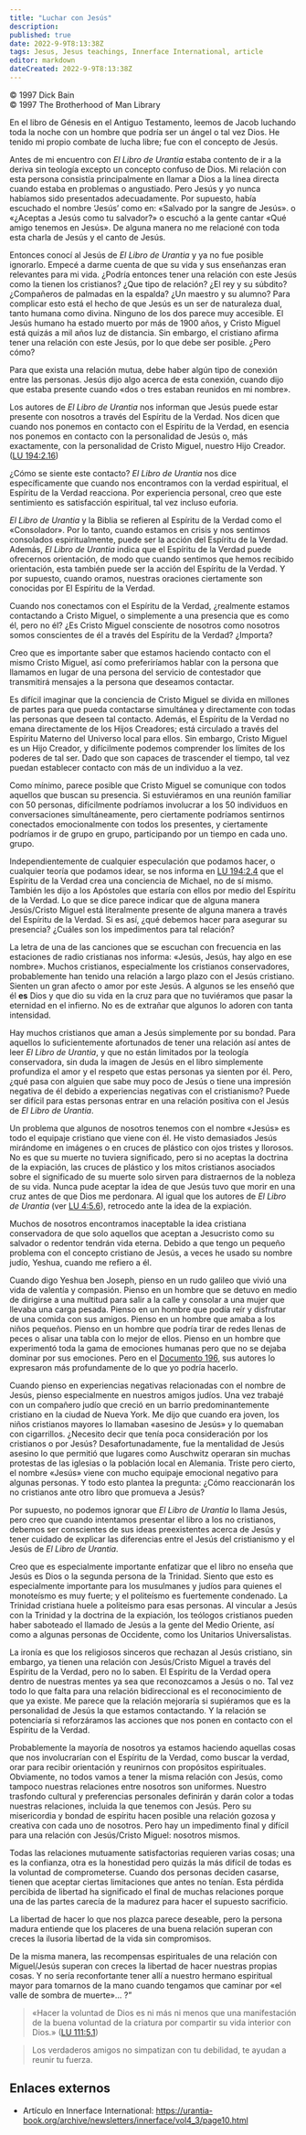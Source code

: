 ```yaml
---
title: "Luchar con Jesús"
description: 
published: true
date: 2022-9-9T8:13:38Z
tags: Jesus, Jesus teachings, Innerface International, article
editor: markdown
dateCreated: 2022-9-9T8:13:38Z
---
```


<p class="v-card v-sheet theme--light grey lighten-3 px-2">© 1997 Dick Bain<br>© 1997 The Brotherhood of Man Library</p>

En el libro de Génesis en el Antiguo Testamento, leemos de Jacob luchando toda la noche con un hombre que podría ser un ángel o tal vez Dios. He tenido mi propio combate de lucha libre; fue con el concepto de Jesús.

Antes de mi encuentro con _El Libro de Urantia_ estaba contento de ir a la deriva sin teología excepto un concepto confuso de Dios. Mi relación con esta persona consistía principalmente en llamar a Dios a la línea directa cuando estaba en problemas o angustiado. Pero Jesús y yo nunca habíamos sido presentados adecuadamente. Por supuesto, había escuchado el nombre ‘Jesús’ como en: «Salvado por la sangre de Jesús». o «¿Aceptas a Jesús como tu salvador?» o escuchó a la gente cantar «Qué amigo tenemos en Jesús». De alguna manera no me relacioné con toda esta charla de Jesús y el canto de Jesús.

Entonces conocí al Jesús de _El Libro de Urantia_ y ya no fue posible ignorarlo. Empecé a darme cuenta de que su vida y sus enseñanzas eran relevantes para mi vida. ¿Podría entonces tener una relación con este Jesús como la tienen los cristianos? ¿Que tipo de relación? ¿El rey y su súbdito? ¿Compañeros de palmadas en la espalda? ¿Un maestro y su alumno? Para complicar esto está el hecho de que Jesús es un ser de naturaleza dual, tanto humana como divina. Ninguno de los dos parece muy accesible. El Jesús humano ha estado muerto por más de 1900 años, y Cristo Miguel está quizás a mil años luz de distancia. Sin embargo, el cristiano afirma tener una relación con este Jesús, por lo que debe ser posible. ¿Pero cómo?

Para que exista una relación mutua, debe haber algún tipo de conexión entre las personas. Jesús dijo algo acerca de esta conexión, cuando dijo que estaba presente cuando «dos o tres estaban reunidos en mi nombre».

Los autores de _El Libro de Urantia_ nos informan que Jesús puede estar presente con nosotros a través del Espíritu de la Verdad. Nos dicen que cuando nos ponemos en contacto con el Espíritu de la Verdad, en esencia nos ponemos en contacto con la personalidad de Jesús o, más exactamente, con la personalidad de Cristo Miguel, nuestro Hijo Creador. ([LU 194:2.16](/es/The_Urantia_Book/194#p2_16))

¿Cómo se siente este contacto? _El Libro de Urantia_ nos dice específicamente que cuando nos encontramos con la verdad espiritual, el Espíritu de la Verdad reacciona. Por experiencia personal, creo que este sentimiento es satisfacción espiritual, tal vez incluso euforia.

_El Libro de Urantia_ y la Biblia se refieren al Espíritu de la Verdad como el «Consolador». Por lo tanto, cuando estamos en crisis y nos sentimos consolados espiritualmente, puede ser la acción del Espíritu de la Verdad. Además, _El Libro de Urantia_ indica que el Espíritu de la Verdad puede ofrecernos orientación, de modo que cuando sentimos que hemos recibido orientación, esta también puede ser la acción del Espíritu de la Verdad. Y por supuesto, cuando oramos, nuestras oraciones ciertamente son conocidas por El Espíritu de la Verdad.

Cuando nos conectamos con el Espíritu de la Verdad, ¿realmente estamos contactando a Cristo Miguel, o simplemente a una presencia que es como él, pero no él? ¿Es Cristo Miguel consciente de nosotros como nosotros somos conscientes de él a través del Espíritu de la Verdad? ¿Importa?

Creo que es importante saber que estamos haciendo contacto con el mismo Cristo Miguel, así como preferiríamos hablar con la persona que llamamos en lugar de una persona del servicio de contestador que transmitirá mensajes a la persona que deseamos contactar.

Es difícil imaginar que la conciencia de Cristo Miguel se divida en millones de partes para que pueda contactarse simultánea y directamente con todas las personas que deseen tal contacto. Además, el Espíritu de la Verdad no emana directamente de los Hijos Creadores; está circulado a través del Espíritu Materno del Universo local para ellos. Sin embargo, Cristo Miguel es un Hijo Creador, y difícilmente podemos comprender los límites de los poderes de tal ser. Dado que son capaces de trascender el tiempo, tal vez puedan establecer contacto con más de un individuo a la vez.

Como mínimo, parece posible que Cristo Miguel se comunique con todos aquellos que buscan su presencia. Si estuviéramos en una reunión familiar con 50 personas, difícilmente podríamos involucrar a los 50 individuos en conversaciones simultáneamente, pero ciertamente podríamos sentirnos conectados emocionalmente con todos los presentes, y ciertamente podríamos ir de grupo en grupo, participando por un tiempo en cada uno. grupo.

Independientemente de cualquier especulación que podamos hacer, o cualquier teoría que podamos idear, se nos informa en [LU 194:2.4](/es/The_Urantia_Book/194#p2_4) que el Espíritu de la Verdad crea una conciencia de Michael, no de sí mismo. También les dijo a los Apóstoles que estaría con ellos por medio del Espíritu de la Verdad. Lo que se dice parece indicar que de alguna manera Jesús/Cristo Miguel está literalmente presente de alguna manera a través del Espíritu de la Verdad. Si es así, ¿qué debemos hacer para asegurar su presencia? ¿Cuáles son los impedimentos para tal relación?

La letra de una de las canciones que se escuchan con frecuencia en las estaciones de radio cristianas nos informa: «Jesús, Jesús, hay algo en ese nombre». Muchos cristianos, especialmente los cristianos conservadores, probablemente han tenido una relación a largo plazo con el Jesús cristiano. Sienten un gran afecto o amor por este Jesús. A algunos se les enseñó que él **es** Dios y que dio su vida en la cruz para que no tuviéramos que pasar la eternidad en el infierno. No es de extrañar que algunos lo adoren con tanta intensidad.

Hay muchos cristianos que aman a Jesús simplemente por su bondad. Para aquellos lo suficientemente afortunados de tener una relación así antes de leer _El Libro de Urantia_, y que no están limitados por la teología conservadora, sin duda la imagen de Jesús en el libro simplemente profundiza el amor y el respeto que estas personas ya sienten por él. Pero, ¿qué pasa con alguien que sabe muy poco de Jesús o tiene una impresión negativa de él debido a experiencias negativas con el cristianismo? Puede ser difícil para estas personas entrar en una relación positiva con el Jesús de _El Libro de Urantia_.

Un problema que algunos de nosotros tenemos con el nombre «Jesús» es todo el equipaje cristiano que viene con él. He visto demasiados Jesús mirándome en imágenes o en cruces de plástico con ojos tristes y llorosos. No es que su muerte no tuviera significado, pero si no aceptas la doctrina de la expiación, las cruces de plástico y los mitos cristianos asociados sobre el significado de su muerte solo sirven para distraernos de la nobleza de su vida. Nunca pude aceptar la idea de que Jesús tuvo que morir en una cruz antes de que Dios me perdonara. Al igual que los autores de _El Libro de Urantia_ (ver [LU 4:5.6](/es/The_Urantia_Book/4#p5_6)), retrocedo ante la idea de la expiación.

Muchos de nosotros encontramos inaceptable la idea cristiana conservadora de que solo aquellos que aceptan a Jesucristo como su salvador o redentor tendrán vida eterna. Debido a que tengo un pequeño problema con el concepto cristiano de Jesús, a veces he usado su nombre judío, Yeshua, cuando me refiero a él.

Cuando digo Yeshua ben Joseph, pienso en un rudo galileo que vivió una vida de valentía y compasión. Pienso en un hombre que se detuvo en medio de dirigirse a una multitud para salir a la calle y consolar a una mujer que llevaba una carga pesada. Pienso en un hombre que podía reír y disfrutar de una comida con sus amigos. Pienso en un hombre que amaba a los niños pequeños. Pienso en un hombre que podría tirar de redes llenas de peces o alisar una tabla con lo mejor de ellos. Pienso en un hombre que experimentó toda la gama de emociones humanas pero que no se dejaba dominar por sus emociones. Pero en el [Documento 196](/es/The_Urantia_Book/196), sus autores lo expresaron más profundamente de lo que yo podría hacerlo.

Cuando pienso en experiencias negativas relacionadas con el nombre de Jesús, pienso especialmente en nuestros amigos judíos. Una vez trabajé con un compañero judío que creció en un barrio predominantemente cristiano en la ciudad de Nueva York. Me dijo que cuando era joven, los niños cristianos mayores lo llamaban «asesino de Jesús» y lo quemaban con cigarrillos. ¿Necesito decir que tenía poca consideración por los cristianos o por Jesús? Desafortunadamente, fue la mentalidad de Jesús asesino lo que permitió que lugares como Auschwitz operaran sin muchas protestas de las iglesias o la población local en Alemania. Triste pero cierto, el nombre «Jesús» viene con mucho equipaje emocional negativo para algunas personas. Y todo esto plantea la pregunta: ¿Cómo reaccionarán los no cristianos ante otro libro que promueva a Jesús?

Por supuesto, no podemos ignorar que _El Libro de Urantia_ lo llama Jesús, pero creo que cuando intentamos presentar el libro a los no cristianos, debemos ser conscientes de sus ideas preexistentes acerca de Jesús y tener cuidado de explicar las diferencias entre el Jesús del cristianismo y el Jesús de _El Libro de Urantia_.

Creo que es especialmente importante enfatizar que el libro no enseña que Jesús es Dios o la segunda persona de la Trinidad. Siento que esto es especialmente importante para los musulmanes y judíos para quienes el monoteísmo es muy fuerte; y el politeísmo es fuertemente condenado. La Trinidad cristiana huele a politeísmo para esas personas. Al vincular a Jesús con la Trinidad y la doctrina de la expiación, los teólogos cristianos pueden haber saboteado el llamado de Jesús a la gente del Medio Oriente, así como a algunas personas de Occidente, como los Unitarios Universalistas.

La ironía es que los religiosos sinceros que rechazan al Jesús cristiano, sin embargo, ya tienen una relación con Jesús/Cristo Miguel a través del Espíritu de la Verdad, pero no lo saben. El Espíritu de la Verdad opera dentro de nuestras mentes ya sea que reconozcamos a Jesús o no. Tal vez todo lo que falta para una relación bidireccional es el reconocimiento de que ya existe. Me parece que la relación mejoraría si supiéramos que es la personalidad de Jesús la que estamos contactando. Y la relación se potenciaría si reforzáramos las acciones que nos ponen en contacto con el Espíritu de la Verdad.

Probablemente la mayoría de nosotros ya estamos haciendo aquellas cosas que nos involucrarían con el Espíritu de la Verdad, como buscar la verdad, orar para recibir orientación y reunirnos con propósitos espirituales. Obviamente, no todos vamos a tener la misma relación con Jesús, como tampoco nuestras relaciones entre nosotros son uniformes. Nuestro trasfondo cultural y preferencias personales definirán y darán color a todas nuestras relaciones, incluida la que tenemos con Jesús. Pero su misericordia y bondad de espíritu hacen posible una relación gozosa y creativa con cada uno de nosotros. Pero hay un impedimento final y difícil para una relación con Jesús/Cristo Miguel: nosotros mismos.

Todas las relaciones mutuamente satisfactorias requieren varias cosas; una es la confianza, otra es la honestidad pero quizás la más difícil de todas es la voluntad de comprometerse. Cuando dos personas deciden casarse, tienen que aceptar ciertas limitaciones que antes no tenían. Esta pérdida percibida de libertad ha significado el final de muchas relaciones porque una de las partes carecía de la madurez para hacer el supuesto sacrificio.

La libertad de hacer lo que nos plazca parece deseable, pero la persona madura entiende que los placeres de una buena relación superan con creces la ilusoria libertad de la vida sin compromisos.

De la misma manera, las recompensas espirituales de una relación con Miguel/Jesús superan con creces la libertad de hacer nuestras propias cosas. Y no sería reconfortante tener allí a nuestro hermano espiritual mayor para tomarnos de la mano cuando tengamos que caminar por «el valle de sombra de muerte»... ?”

> «Hacer la voluntad de Dios es ni más ni menos que una manifestación de la buena voluntad de la criatura por compartir su vida interior con Dios.» ([LU 111:5.1](/es/The_Urantia_Book/111#p5_1))

> Los verdaderos amigos no simpatizan con tu debilidad, te ayudan a reunir tu fuerza.

## Enlaces externos

- Artículo en Innerface International: https://urantia-book.org/archive/newsletters/innerface/vol4_3/page10.html


